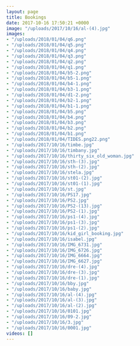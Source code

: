 ```yaml
---
layout: page
title: Bookings
date: 2017-10-16 17:50:21 +0000
image: "/uploads/2017/10/16/al-(4).jpg"
images:
- "/uploads/2018/01/04/q6.png"
- "/uploads/2018/01/04/q5.png"
- "/uploads/2018/01/04/q4.png"
- "/uploads/2018/01/04/q3.png"
- "/uploads/2018/01/04/q2.png"
- "/uploads/2018/01/04/q1.png"
- "/uploads/2018/01/04/b5-2.png"
- "/uploads/2018/01/04/b5-1.png"
- "/uploads/2018/01/04/b4-1.png"
- "/uploads/2018/01/04/b3-1.png"
- "/uploads/2018/01/04/d1-2.png"
- "/uploads/2018/01/04/b2-1.png"
- "/uploads/2018/01/04/b1-1.png"
- "/uploads/2018/01/04/b5.png"
- "/uploads/2018/01/04/b4.png"
- "/uploads/2018/01/04/b3.png"
- "/uploads/2018/01/04/b2.png"
- "/uploads/2018/01/04/b1.png"
- "/uploads/2018/01/04/TIDES.png22.png"
- "/uploads/2017/10/16/timbe.jpg"
- "/uploads/2017/10/16/timbany.jpg"
- "/uploads/2017/10/16/thirty_six_old_woman.jpg"
- "/uploads/2017/10/16/sth-(3).jpg"
- "/uploads/2017/10/16/sth-(2).jpg"
- "/uploads/2017/10/16/stela.jpg"
- "/uploads/2017/10/16/st01-(2).jpg"
- "/uploads/2017/10/16/st01-(1).jpg"
- "/uploads/2017/10/16/st.jpg"
- "/uploads/2017/10/16/PS17.jpg"
- "/uploads/2017/10/16/PS2.jpg"
- "/uploads/2017/10/16/PS2-(13).jpg"
- "/uploads/2017/10/16/PS2-(1).jpg"
- "/uploads/2017/10/16/ps1-(4).jpg"
- "/uploads/2017/10/16/ps1-(3).jpg"
- "/uploads/2017/10/16/ps1-(2).jpg"
- "/uploads/2017/10/16/kid_girl_booking.jpg"
- "/uploads/2017/10/16/isabel.jpg"
- "/uploads/2017/10/16/IMG_6731.jpg"
- "/uploads/2017/10/16/IMG_6726.jpg"
- "/uploads/2017/10/16/IMG_6664.jpg"
- "/uploads/2017/10/16/IMG_6627.jpg"
- "/uploads/2017/10/16/dre-(4).jpg"
- "/uploads/2017/10/16/dre-(3).jpg"
- "/uploads/2017/10/16/dre-(1).jpg"
- "/uploads/2017/10/16/bby.jpg"
- "/uploads/2017/10/16/baby.jpg"
- "/uploads/2017/10/16/al-(4).jpg"
- "/uploads/2017/10/16/al-(3).jpg"
- "/uploads/2017/10/16/al-(2).jpg"
- "/uploads/2017/10/16/0101.jpg"
- "/uploads/2017/10/16/09-2.jpg"
- "/uploads/2017/10/16/3.jpg"
- "/uploads/2017/10/16/0001.jpg"
videos: []
---
```

